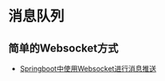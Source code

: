 # 消息队列

## 简单的Websocket方式
- [Springboot中使用Websocket进行消息推送](https://gitee.com/kcp1104/codes/14ipgcbjyenxqu6tf9d0543)

